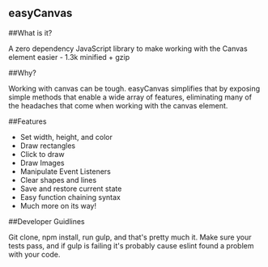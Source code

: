 
easyCanvas
----------

##What is it?

A zero dependency JavaScript library to make working with the Canvas element easier - 1.3k minified + gzip

##Why?
 
Working with canvas can be tough. easyCanvas simplifies that by exposing simple methods that enable a wide array of features, eliminating many of the headaches that come when working with the canvas element.

##Features
 - Set width, height, and color
 - Draw rectangles
 - Click to draw
 - Draw Images
 - Manipulate Event Listeners
 - Clear shapes and lines
 - Save and restore current state
 - Easy function chaining syntax
 - Much more on its way!

##Developer Guidlines

Git clone, npm install, run gulp, and that's pretty much it. Make sure your tests pass, and if gulp is failing it's probably cause eslint found a problem with your code.
